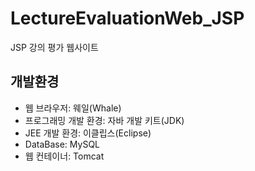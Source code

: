 # LectureEvaluationWeb_JSP

JSP 강의 평가 웹사이트

## 개발환경
- 웹 브라우저: 웨일(Whale)
- 프로그래밍 개발 환경: 자바 개발 키트(JDK)
- JEE 개발 환경: 이클립스(Eclipse)
- DataBase: MySQL
- 웹 컨테이너: Tomcat
